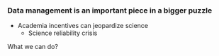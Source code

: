 ### Data management is an important piece in a bigger puzzle

- Academia incentives can jeopardize science
    - Science reliability crisis

What we can do?
